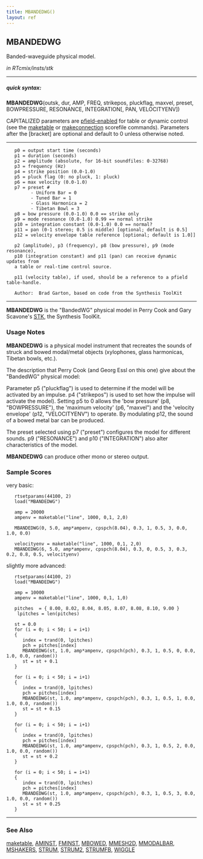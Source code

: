 ```yaml
---
title: MBANDEDWG()
layout: ref
---
```


## MBANDEDWG

Banded-waveguide physical model.

*in RTcmix/insts/stk*  
  

-----

##### quick syntax:

**MBANDEDWG**(outsk, dur, AMP, FREQ, strikepos, pluckflag, maxvel,
preset, BOWPRESSURE, RESONANCE, INTEGRATION\[, PAN, VELOCITYENV\])

CAPITALIZED parameters are [pfield-enabled](pfield-enabled.html) for
table or dynamic control (see the
[maketable](../scorefile/maketable.html) or
[makeconnection](../scorefile/makeconnection.html) scorefile
commands). Parameters after the \[bracket\] are optional and default to
0 unless otherwise noted.

-----

  

``` 
   p0 = output start time (seconds)
   p1 = duration (seconds)
   p2 = amplitude (absolute, for 16-bit soundfiles: 0-32768)
   p3 = frequency (Hz)
   p4 = strike position (0.0-1.0)
   p5 = pluck flag (0: no pluck, 1: pluck)
   p6 = max velocity (0.0-1.0)
   p7 = preset #
         - Uniform Bar = 0
         - Tuned Bar = 1
         - Glass Harmonica = 2
         - Tibetan Bowl = 3
   p8 = bow pressure (0.0-1.0) 0.0 == strike only
   p9 = mode resonance (0.0-1.0) 0.99 == normal strike
   p10 = integration constant (0.0-1.0) 0.0 == normal?
   p11 = pan (0-1 stereo; 0.5 is middle) [optional; default is 0.5]
   p12 = velocity envelope table reference [optional; default is 1.0]]

   p2 (amplitude), p3 (frequency), p8 (bow pressure), p9 (mode resonance),
   p10 (integration constant) and p11 (pan) can receive dynamic updates from
   a table or real-time control source.

   p11 (velocity table), if used, should be a reference to a pfield table-handle.

   Author:  Brad Garton, based on code from the Synthesis ToolKit
```

  

-----

  
**MBANDEDWG** is the "BandedWG" physical model in Perry Cook and Gary
Scavone's [STK](http://www.cs.princeton.edu/~prc/NewWork.php#STK), the
Synthesis ToolKit.

### Usage Notes

**MBANDEDWG** is a physical model instrument that recreates the sounds
of struck and bowed modal/metal objects (xylophones, glass harmonicas,
Tibetan bowls, etc.).

The description that Perry Cook (and Georg Essl on this one) give about
the "BandedWG" physical model:

Parameter p5 ("pluckflag") is used to determine if the model will be
activated by an impulse. p4 ("strikepos") is used to set how the impulse
will activate the model). Setting p5 to 0 allows the 'bow pressure' (p8,
"BOWPRESSURE"), the 'maximum velocity' (p6, "maxvel") and the 'velocity
envelope' (p12, "VELOCITYENV") to operate. By modulating p12, the sound
of a bowed metal bar can be produced.

The preset selected using p7 ("preset") configures the model for
different sounds. p9 ("RESONANCE") and p10 ("INTEGRATION") also alter
characteristics of the model.

**MBANDEDWG** can produce other mono or stereo output.

### Sample Scores

very basic:

``` 
   rtsetparams(44100, 2)
   load("MBANDEDWG")

   amp = 20000
   ampenv = maketable("line", 1000, 0,1, 2,0)

   MBANDEDWG(0, 5.0, amp*ampenv, cpspch(8.04), 0.3, 1, 0.5, 3, 0.0, 1.0, 0.0)

   velocityenv = maketable("line", 1000, 0,1, 2,0)
   MBANDEDWG(6, 5.0, amp*ampenv, cpspch(8.04), 0.3, 0, 0.5, 3, 0.3, 0.2, 0.8, 0.5, velocityenv)
```

  
  
slightly more advanced:

``` 
   rtsetparams(44100, 2)
   load("MBANDEDWG")

   amp = 10000
   ampenv = maketable("line", 1000, 0,1, 1,0)

   pitches  = { 8.00, 8.02, 8.04, 8.05, 8.07, 8.08, 8.10, 9.00 }
    lpitches = len(pitches)

   st = 0.0
   for (i = 0; i < 50; i = i+1)
   {
      index = trand(0, lpitches)
      pch = pitches[index]
      MBANDEDWG(st, 1.0, amp*ampenv, cpspch(pch), 0.3, 1, 0.5, 0, 0.0, 1.0, 0.0, random())
      st = st + 0.1
   }

   for (i = 0; i < 50; i = i+1)
   {
      index = trand(0, lpitches)
      pch = pitches[index]
      MBANDEDWG(st, 1.0, amp*ampenv, cpspch(pch), 0.3, 1, 0.5, 1, 0.0, 1.0, 0.0, random())
      st = st + 0.15
   }

   for (i = 0; i < 50; i = i+1)
   {
      index = trand(0, lpitches)
      pch = pitches[index]
      MBANDEDWG(st, 1.0, amp*ampenv, cpspch(pch), 0.3, 1, 0.5, 2, 0.0, 1.0, 0.0, random())
      st = st + 0.2
   }

   for (i = 0; i < 50; i = i+1)
   {
      index = trand(0, lpitches)
      pch = pitches[index]
      MBANDEDWG(st, 1.0, amp*ampenv, cpspch(pch), 0.3, 1, 0.5, 3, 0.0, 1.0, 0.0, random())
      st = st + 0.25
   }
```

  

-----

### See Also

[maketable](../scorefile/maketable.html), [AMINST](AMINST.html),
[FMINST](FMINST.html), [MBOWED](MBOWED.html), [MMESH2D](MMESH2D.html),
[MMODALBAR](MMODALBAR.html), [MSHAKERS](MSHAKERS.html),
[STRUM](STRUM.html), [STRUM2](STRUM2.html), [STRUMFB](STRUMFB.html),
[WIGGLE](WIGGLE.html)

